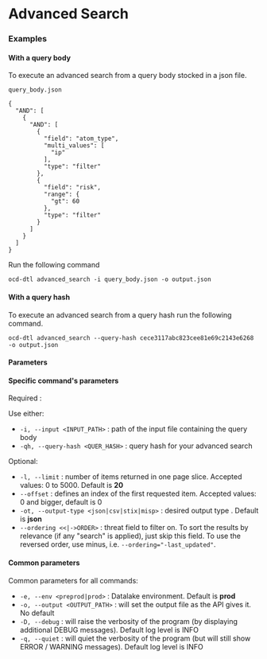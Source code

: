 # Advanced Search

### Examples

#### With a query body
To execute an advanced search from a query body stocked in a json file.

`query_body.json`
````
{
  "AND": [
    {
      "AND": [
        {
          "field": "atom_type",
          "multi_values": [
            "ip"
          ],
          "type": "filter"
        },
        {
          "field": "risk",
          "range": {
            "gt": 60
          },
          "type": "filter"
        }
      ]
    }
  ]
}
````
Run the following command
````
ocd-dtl advanced_search -i query_body.json -o output.json
````
#### With a query hash
To execute an advanced search from a query hash run the following command.
````
ocd-dtl advanced_search --query-hash cece3117abc823cee81e69c2143e6268 -o output.json
````

#### Parameters

#### Specific command's parameters

Required : 

Use either:
* `-i, --input <INPUT_PATH>` : path of the input file containing the query body
* `-qh, --query-hash <QUER_HASH>` : query hash for your advanced search

Optional:
* `-l, --limit` : number of items returned in one page slice. Accepted values: 0 to 5000. Default is **20**
* `--offset` : defines an index of the first requested item. Accepted values: 0 and bigger, default is 0
* `-ot, --output-type <json|csv|stix|misp>` : desired output type . Default is **json**
* `--ordering <<|->ORDER>` : threat field to filter on. To sort the results by relevance (if any "search" is applied), just skip this field. To use the reversed order, use minus, i.e. `--ordering="-last_updated"`.

#### Common parameters
Common parameters for all commands:  
* `-e, --env <preprod|prod>` :   Datalake environment. Default is **prod**  
* `-o, --output <OUTPUT_PATH>` : will set the output file as the API gives it.  No default
* `-D, --debug`  : will raise the verbosity of the program (by displaying additional DEBUG messages). Default log level is INFO
* `-q, --quiet` : will quiet the verbosity of the program (but will still show ERROR / WARNING messages). Default log level is INFO
